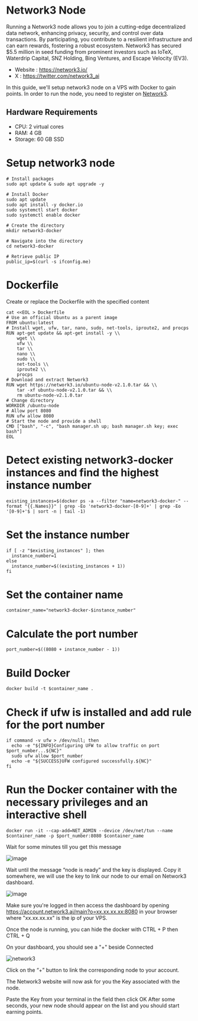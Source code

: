 # Network3 Node
Running a Network3 node allows you to join a cutting-edge decentralized data network, enhancing privacy, security, and control over data transactions. By participating, you contribute to a resilient infrastructure and can earn rewards, fostering a robust ecosystem. Network3 has secured $5.5 million in seed funding from prominent investors such as IoTeX, Waterdrip Capital, SNZ Holding, Bing Ventures, and Escape Velocity (EV3).
* Website : https://network3.io/
* X : https://twitter.com/network3_ai

In this guide, we'll setup network3 node on a VPS with Docker to gain points.
In order to run the node, you need to register on [Network3](https://account.network3.ai/register_page?rc=76e2cad6).

## Hardware Requirements
* CPU: 2 virtual cores
* RAM: 4 GB
* Storage: 60 GB SSD
  
# Setup network3 node
```console
# Install packages
sudo apt update & sudo apt upgrade -y
```
```console
# Install Docker
sudo apt update
sudo apt install -y docker.io
sudo systemctl start docker
sudo systemctl enable docker
```
```console
# Create the directory
mkdir network3-docker
```
```console
# Navigate into the directory
cd network3-docker
```
```console
# Retrieve public IP
public_ip=$(curl -s ifconfig.me)
```
# Dockerfile
Create or replace the Dockerfile with the specified content
```console
cat <<EOL > Dockerfile
# Use an official Ubuntu as a parent image
FROM ubuntu:latest
# Install wget, ufw, tar, nano, sudo, net-tools, iproute2, and procps
RUN apt-get update && apt-get install -y \\
    wget \\
    ufw \\
    tar \\
    nano \\
    sudo \\
    net-tools \\
    iproute2 \\
    procps
# Download and extract Network3
RUN wget https://network3.io/ubuntu-node-v2.1.0.tar && \\
    tar -xf ubuntu-node-v2.1.0.tar && \\
    rm ubuntu-node-v2.1.0.tar
# Change directory
WORKDIR /ubuntu-node
# Allow port 8080
RUN ufw allow 8080
# Start the node and provide a shell
CMD ["bash", "-c", "bash manager.sh up; bash manager.sh key; exec bash"]
EOL
```
# Detect existing network3-docker instances and find the highest instance number
```console
existing_instances=$(docker ps -a --filter "name=network3-docker-" --format "{{.Names}}" | grep -Eo 'network3-docker-[0-9]+' | grep -Eo '[0-9]+'$ | sort -n | tail -1)
```
# Set the instance number
```console
if [ -z "$existing_instances" ]; then
  instance_number=1
else
  instance_number=$((existing_instances + 1))
fi
```
# Set the container name
```console
container_name="network3-docker-$instance_number"
```
# Calculate the port number
```console
port_number=$((8080 + instance_number - 1))
```
# Build Docker 
```console
docker build -t $container_name .
```
# Check if ufw is installed and add rule for the port number
```console
if command -v ufw > /dev/null; then
  echo -e "${INFO}Configuring UFW to allow traffic on port $port_number...${NC}"
  sudo ufw allow $port_number
  echo -e "${SUCCESS}UFW configured successfully.${NC}"
fi
```
# Run the Docker container with the necessary privileges and an interactive shell
```console
docker run -it --cap-add=NET_ADMIN --device /dev/net/tun --name $container_name -p $port_number:8080 $container_name
```
Wait for some minutes till you get this message

![image](https://github.com/user-attachments/assets/f46d849a-fd10-4f6f-bc24-4086d62f2dc9)

Wait until the message “node is ready” and the key is displayed. Copy it somewhere, we will use the key to link our node to our email on Network3 dashboard.

![image](https://github.com/user-attachments/assets/6f8d2ee0-8ccd-4e3c-b9c4-37a1056bb343)

Make sure you're logged in then access the dashboard by opening https://account.network3.ai/main?o=xx.xx.xx.xx:8080 in your browser where "xx.xx.xx.xx" is the ip of your VPS.

Once the node is running, you can hide the docker with CTRL + P then CTRL + Q

On your dashboard, you should see a "+" beside Connected

![network3](https://github.com/user-attachments/assets/8044e106-7a3a-4a81-b22d-861d2d465b21)

Click on the “+” button to link the corresponding node to your account.

The Network3 website will now ask for you the Key associated with the node.

Paste the Key from your terminal in the field then click OK
After some seconds, your new node should appear on the list and you should start earning points.

